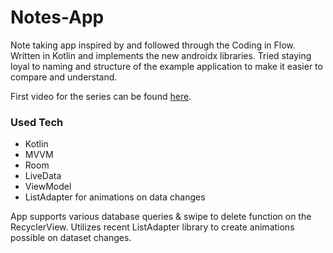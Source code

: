 # Notes-App

Note taking app inspired by and followed through the Coding in Flow. Written in Kotlin and implements the new androidx libraries. Tried staying loyal to naming and structure of the example application to make it easier to compare and understand.

First video for the series can be found [here].

### Used Tech

  - Kotlin
  - MVVM
  - Room 
  - LiveData
  - ViewModel
  - ListAdapter for animations on data changes


App supports various database queries & swipe to delete function on the RecyclerView. Utilizes recent ListAdapter library to create animations possible on dataset changes.

[here]: <https://www.youtube.com/playlist?list=PLrnPJCHvNZuDihTpkRs6SpZhqgBqPU118>
